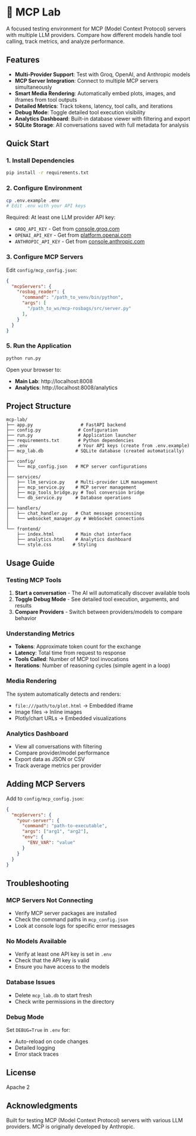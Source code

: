 # 🧪 MCP Lab

A focused testing environment for MCP (Model Context Protocol) servers with multiple LLM providers. Compare how different models handle tool calling, track metrics, and analyze performance.

## Features

- **Multi-Provider Support**: Test with Groq, OpenAI, and Anthropic models
- **MCP Server Integration**: Connect to multiple MCP servers simultaneously
- **Smart Media Rendering**: Automatically embed plots, images, and iframes from tool outputs
- **Detailed Metrics**: Track tokens, latency, tool calls, and iterations
- **Debug Mode**: Toggle detailed tool execution visibility
- **Analytics Dashboard**: Built-in database viewer with filtering and export
- **SQLite Storage**: All conversations saved with full metadata for analysis

## Quick Start

### 1. Install Dependencies

```bash
pip install -r requirements.txt
```

### 2. Configure Environment

```bash
cp .env.example .env
# Edit .env with your API keys
```

Required: At least one LLM provider API key:
- `GROQ_API_KEY` - Get from [console.groq.com](https://console.groq.com)
- `OPENAI_API_KEY` - Get from [platform.openai.com](https://platform.openai.com)
- `ANTHROPIC_API_KEY` - Get from [console.anthropic.com](https://console.anthropic.com)

### 3. Configure MCP Servers

Edit `config/mcp_config.json`:

```json
{
  "mcpServers": {
    "rosbag_reader": {
      "command": "/path_to_venv/bin/python",
      "args": [
        "/path_to_ws/mcp-rosbags/src/server.py"
      ],
    }
  }
}
```

### 5. Run the Application

```bash
python run.py
```

Open your browser to:
- **Main Lab**: http://localhost:8008
- **Analytics**: http://localhost:8008/analytics

## Project Structure

```
mcp-lab/
├── app.py                  # FastAPI backend
├── config.py              # Configuration
├── run.py                 # Application launcher
├── requirements.txt       # Python dependencies
├── .env                   # Your API keys (create from .env.example)
├── mcp_lab.db            # SQLite database (created automatically)
│
├── config/
│   └── mcp_config.json   # MCP server configurations
│
├── services/
│   ├── llm_service.py    # Multi-provider LLM management
│   ├── mcp_service.py    # MCP server management
│   ├── mcp_tools_bridge.py # Tool conversion bridge
│   └── db_service.py     # Database operations
│
├── handlers/
│   ├── chat_handler.py   # Chat message processing
│   └── websocket_manager.py # WebSocket connections
│
└── frontend/
    ├── index.html        # Main chat interface
    ├── analytics.html    # Analytics dashboard
    └── style.css        # Styling
```

## Usage Guide

### Testing MCP Tools

1. **Start a conversation** - The AI will automatically discover available tools
2. **Toggle Debug Mode** - See detailed tool execution, arguments, and results
3. **Compare Providers** - Switch between providers/models to compare behavior

### Understanding Metrics

- **Tokens**: Approximate token count for the exchange
- **Latency**: Total time from request to response
- **Tools Called**: Number of MCP tool invocations
- **Iterations**: Number of reasoning cycles (simple agent in a loop)

### Media Rendering

The system automatically detects and renders:
- `file:///path/to/plot.html` → Embedded iframe
- Image files → Inline images
- Plotly/chart URLs → Embedded visualizations

### Analytics Dashboard

- View all conversations with filtering
- Compare provider/model performance
- Export data as JSON or CSV
- Track average metrics per provider

## Adding MCP Servers
Add to `config/mcp_config.json`:
```json
{
  "mcpServers": {
    "your-server": {
      "command": "path-to-executable",
      "args": ["arg1", "arg2"],
      "env": {
        "ENV_VAR": "value"
      }
    }
  }
}
```

## Troubleshooting

### MCP Servers Not Connecting
- Verify MCP server packages are installed
- Check the command paths in `mcp_config.json`
- Look at console logs for specific error messages

### No Models Available
- Verify at least one API key is set in `.env`
- Check that the API key is valid
- Ensure you have access to the models

### Database Issues
- Delete `mcp_lab.db` to start fresh
- Check write permissions in the directory


### Debug Mode

Set `DEBUG=True` in `.env` for:
- Auto-reload on code changes
- Detailed logging
- Error stack traces

## License

Apache 2


## Acknowledgments

Built for testing MCP (Model Context Protocol) servers with various LLM providers. MCP is originally developed by Anthropic.

